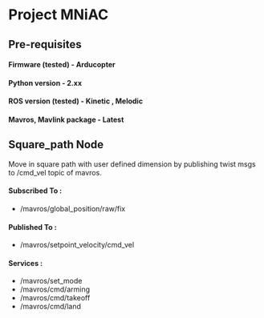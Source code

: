 # Project MNiAC

## Pre-requisites

#### Firmware (tested) - Arducopter 
#### Python version - 2.xx
#### ROS version (tested) - Kinetic , Melodic
#### Mavros, Mavlink package - Latest


## Square_path Node

Move in square path with user defined dimension by publishing twist msgs to /cmd_vel topic of mavros.

#### Subscribed To : 
* /mavros/global_position/raw/fix

#### Published To :
* /mavros/setpoint_velocity/cmd_vel

#### Services :
* /mavros/set_mode
* /mavros/cmd/arming
* /mavros/cmd/takeoff
* /mavros/cmd/land

